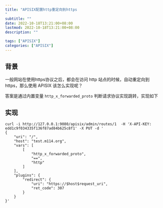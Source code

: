 ```yaml
---
title: "APISIX配置http重定向到https
"
subtitle: ""
date: 2022-10-18T13:21:00+08:00
lastmod: 2022-10-18T13:21:00+08:00
description: ""

tags: ["APISIX"]
categories: ["APISIX"]
---
```


## 背景

一般网站在使用https协议之后，都会在访问 http 站点的时候，自动重定向到https，那么使用 APISIX 该怎么实现呢？

答案是通过内置变量 `http_x_forwarded_proto` 判断请求协议实现跳转，实现如下

## 实现
```shell
curl -i http://127.0.0.1:9080/apisix/admin/routes/1  -H 'X-API-KEY: edd1c9f034335f136f87ad84b625c8f1' -X PUT -d '
{
    "uri": "/",
    "host": "test.m114.org",
    "vars": [
        [
            "http_x_forwarded_proto",
            "==",
            "http"
        ]
    ],
    "plugins": {
        "redirect": {
            "uri": "https://$host$request_uri",
            "ret_code": 307
        }
    }
}'
```
